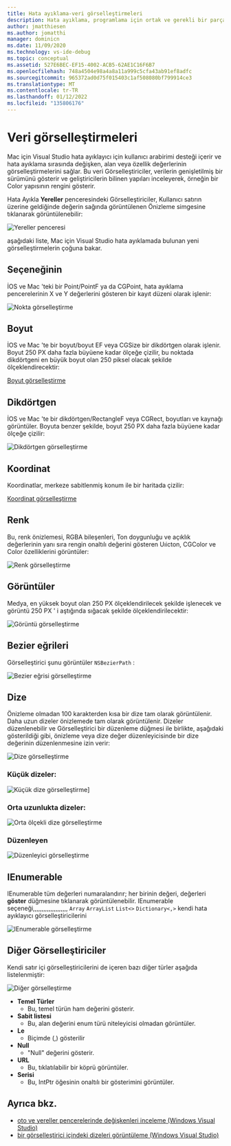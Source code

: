 ```yaml
---
title: Hata ayıklama-veri görselleştirmeleri
description: Hata ayıklama, programlama için ortak ve gerekli bir parçasıdır. Mac için Visual Studio hata ayıklamayı kolay hale getirmek için bir bütün özellik paketini içerir. Bu makale, hata ayıklayıcıdaki nesneler incelenirken görüntülenebilecek farklı veri görselleştirmelerine bakar.
author: jmatthiesen
ms.author: jomatthi
manager: dominicn
ms.date: 11/09/2020
ms.technology: vs-ide-debug
ms.topic: conceptual
ms.assetid: 527E6BEC-EF15-4002-ACB5-62AE1C16F6B7
ms.openlocfilehash: 748a4504e98a4a8a11a999c5cfa43ab91ef8adfc
ms.sourcegitcommit: 965372ad0d75f015403c1af508080bf799914ce3
ms.translationtype: MT
ms.contentlocale: tr-TR
ms.lasthandoff: 01/12/2022
ms.locfileid: "135806176"
---
```

# <a name="data-visualizations"></a>Veri görselleştirmeleri

Mac için Visual Studio hata ayıklayıcı için kullanıcı arabirimi desteği içerir ve hata ayıklama sırasında değişken, alan veya özellik değerlerinin görselleştirmelerini sağlar. Bu veri Görselleştiriciler, verilerin genişletilmiş bir sürümünü gösterir ve geliştiricilerin bilinen yapıları inceleyerek, örneğin bir Color yapısının rengini gösterir.

Hata Ayıkla  **Yereller** penceresindeki Görselleştiriciler, Kullanıcı satırın üzerine geldiğinde değerin sağında görüntülenen Önizleme simgesine tıklanarak görüntülenebilir:

![Yereller penceresi](media/data-visualizations-image9.png)

aşağıdaki liste, Mac için Visual Studio hata ayıklamada bulunan yeni görselleştirmelerin çoğuna bakar.

## <a name="point"></a>Seçeneğinin
İOS ve Mac 'teki bir Point/PointF ya da CGPoint, hata ayıklama pencerelerinin X ve Y değerlerini gösteren bir kayıt düzeni olarak işlenir:

![Nokta görselleştirme](media/data-visualizations-image10.png)

## <a name="size"></a>Boyut
İOS ve Mac 'te bir boyut/boyut EF veya CGSize bir dikdörtgen olarak işlenir. Boyut 250 PX daha fazla büyüene kadar ölçeğe çizilir, bu noktada dikdörtgeni en büyük boyut olan 250 piksel olacak şekilde ölçeklendirecektir:

[Boyut görselleştirme](media/data-visualizations-image11.png)

## <a name="rectangle"></a>Dikdörtgen
İOS ve Mac 'te bir dikdörtgen/RectangleF veya CGRect, boyutları ve kaynağı görüntüler. Boyuta benzer şekilde, boyut 250 PX daha fazla büyüene kadar ölçeğe çizilir:

![Dikdörtgen görselleştirme](media/data-visualizations-image12.png)

## <a name="coordinate"></a>Koordinat
Koordinatlar, merkeze sabitlenmiş konum ile bir haritada çizilir:

[Koordinat görselleştirme](media/data-visualizations-image13.png)

## <a name="color"></a>Renk
Bu, renk önizlemesi, RGBA bileşenleri, Ton doygunluğu ve açıklık değerlerinin yanı sıra rengin onaltılı değerini gösteren Uıicton, CGColor ve Color özelliklerini görüntüler:

![Renk görselleştirme](media/data-visualizations-image14.png)

## <a name="images"></a>Görüntüler

Medya, en yüksek boyut olan 250 PX ölçeklendirilecek şekilde işlenecek ve görüntü 250 PX ' i aştığında sığacak şekilde ölçeklendirilecektir:

![Görüntü görselleştirme](media/data-visualizations-image15.png)

## <a name="bezier-curves"></a>Bezier eğrileri

Görselleştirici şunu görüntüler `NSBezierPath` :

![Bezier eğrisi görselleştirme](media/data-visualizations-image16.png)

## <a name="string"></a>Dize

Önizleme olmadan 100 karakterden kısa bir dize tam olarak görüntülenir. Daha uzun dizeler önizlemede tam olarak görüntülenir. Dizeler düzenlenebilir ve Görselleştirici bir düzenleme düğmesi ile birlikte, aşağıdaki gösterildiği gibi, önizleme veya dize değer düzenleyicisinde bir dize değerinin düzenlenmesine izin verir:

![Dize görselleştirme](media/data-visualizations-image17.png)

### <a name="small-strings"></a>Küçük dizeler:
![Küçük dize görselleştirme](media/data-visualizations-image18.png)]

### <a name="medium-length-strings"></a>Orta uzunlukta dizeler:
![Orta ölçekli dize görselleştirme](media/data-visualizations-image19.png)

### <a name="editor"></a>Düzenleyen

![Düzenleyici görselleştirme](media/data-visualizations-image21.png)

## <a name="ienumerable"></a>IEnumerable

IEnumerable tüm değerleri numaralandırır; her birinin değeri, değerleri **göster** düğmesine tıklanarak görüntülenebilir. IEnumerable seçeneği,,,,,,,,,,,,,,,,,,,, `Array` `ArrayList` `List<>` `Dictionary<,>` kendi hata ayıklayıcı görselleştiricilerini

![IEnumerable görselleştirme](media/data-visualizations-image22.png)

## <a name="other-visualizers"></a>Diğer Görselleştiriciler

Kendi satır içi görselleştiricilerini de içeren bazı diğer türler aşağıda listelenmiştir:

![Diğer görselleştirme](media/data-visualizations-image23.png)

* **Temel Türler**
  * Bu, temel türün ham değerini gösterir.
* **Sabit listesi**
  * Bu, alan değerini enum türü niteleyicisi olmadan görüntüler.
* **Le**
  * Biçimde (,) gösterilir
* **Null**
  * "Null" değerini gösterir.
* **URL**
  * Bu, tıklatılabilir bir köprü görüntüler.
* **Serisi**
  * Bu, IntPtr öğesinin onaltılı bir gösterimini görüntüler.

## <a name="see-also"></a>Ayrıca bkz.

- [oto ve yereller pencerelerinde değişkenleri inceleme (Windows Visual Studio)](/visualstudio/debugger/autos-and-locals-windows)
- [bir görselleştirici içindeki dizeleri görüntüleme (Windows Visual Studio)](/visualstudio/debugger/string-visualizer-dialog-box)